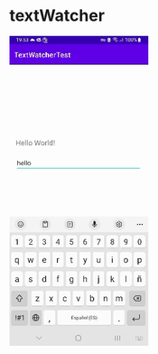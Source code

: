 # textWatcher
![screenshot](https://raw.githubusercontent.com/nmahnic/textWatcher/main/textwatcher_screen.png)

